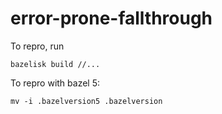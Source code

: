 # error-prone-fallthrough

To repro, run

```bazelisk build //...```

To repro with bazel 5:

```mv -i .bazelversion5 .bazelversion```
